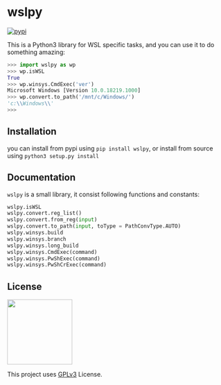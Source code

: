 # wslpy

[![pypi](https://flat.badgen.net/pypi/v/wslpy)](https://pypi.org/project/wslpy/)

This is a Python3 library for WSL specific tasks, and you can use it to do something amazing:

```python
>>> import wslpy as wp
>>> wp.isWSL
True
>>> wp.winsys.CmdExec('ver')
Microsoft Windows [Version 10.0.18219.1000]
>>> wp.convert.to_path('/mnt/c/Windows/')
'c:\\Windows\\'
>>>
```

## Installation

you can install from pypi using `pip install wslpy`, or install from source using `python3 setup.py install`

## Documentation

`wslpy` is a small library, it consist following functions and constants:

```python
wslpy.isWSL
wslpy.convert.reg_list()
wslpy.convert.from_reg(input)
wslpy.convert.to_path(input, toType = PathConvType.AUTO)
wslpy.winsys.build
wslpy.winsys.branch
wslpy.winsys.long_build
wslpy.winsys.CmdExec(command)
wslpy.winsys.PwShExec(command)
wslpy.winsys.PwShCrExec(command)
```

## License

<img width="150" src="https://www.gnu.org/graphics/gplv3-with-text-136x68.png">

This project uses [GPLv3](LICENSE) License.
